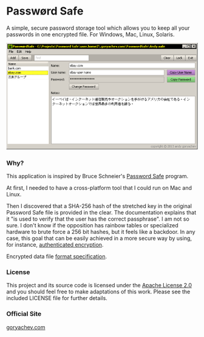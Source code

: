 ﻿# Passwørd Safe

A simple, secure password storage tool which allows you to keep all your passwords in one encrypted file.
For Windows, Mac, Linux, Solaris. 

![alt text](https://github.com/andy-goryachev/PasswordSafe/raw/master/screenshots/screenshot.png "Application Screenshot")

### Why?

This application is inspired by Bruce Schneier's <a href="http://passwordsafe.sourceforge.net/">Password Safe</a> program.  

At first, I needed to have a cross-platform tool that I could run on Mac and Linux.  

Then I discovered that a SHA-256 hash of the stretched key in the original Password Safe file is provided in the clear.  The documentation explains that it "is used to verify that the user has the correct passphrase".  I am not so sure.  I don't know if the opposition has rainbow tables or specialized hardware to brute force a 256 bit hashes, but it feels like a backdoor.  In any case, this goal that can be easily achieved in a more secure way by using, for instance, <a href="http://en.wikipedia.org/wiki/Authenticated_encryption">authenticated encryption</a>.

Encrypted data file <a href='http://goryachev.com/products/password-safe/file-format-specification.html'>format specification</a>.

### License

This project and its source code is licensed under the [Apache License 2.0](http://www.apache.org/licenses/LICENSE-2.0) and you should feel free to make adaptations of this work. Please see the included LICENSE file for further details.

### Official Site

<a href='https://goryachev.com/products/password-safe/index.html'>goryachev.com</a>

